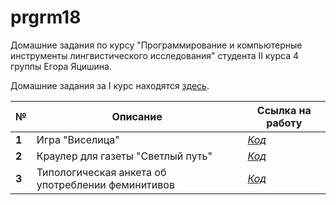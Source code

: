 # prgrm18
Домашние задания по курсу "Программирование и компьютерные инструменты лингвистического исследования" студента II курса 4 группы Егора Яцишина.

Домашние задания за I курс находятся [здесь](https://github.com/toskn/programming).

<table>
<thead>
<tr>
<th>№</th>
<th>Описание</th>
<th>Ссылка на работу</th>
</tr>
</thead>
<tbody>
<tr>
<td><strong>1</strong></td>
<td>Игра "Виселица"</td>
<td><a href="https://www.github.com"><em>Код</em></a></td>
</tr>
<tr>
<td><strong>2</strong></td>
<td>Краулер для газеты "Светлый путь"</td>
<td><a href="https://www.github.com"><em>Код</em></a></td>
</tr>
<tr>
<td><strong>3</strong></td>
<td>Типологическая анкета об употреблении феминитивов</td>
<td><a href="https://www.github.com"><em>Код</em></a></td>
</tr>
</tbody>
</table>
